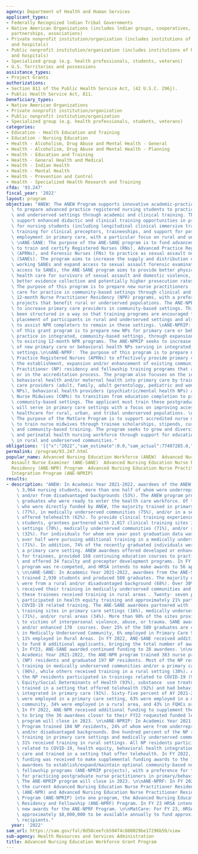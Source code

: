 ```yaml
---
agency: Department of Health and Human Services
applicant_types:
- Federally Recognized lndian Tribal Governments
- Native American Organizations (includes lndian groups, cooperatives, corporations,
  partnerships, associations)
- Private nonprofit institution/organization (includes institutions of higher education
  and hospitals)
- Public nonprofit institution/organization (includes institutions of higher education
  and hospitals)
- Specialized group (e.g. health professionals, students, veterans)
- U.S. Territories and possessions
assistance_types:
- Project Grants
authorizations:
- Section 811 of the Public Health Service Act, (42 U.S.C. 296j).
- Public Health Service Act, 811.
beneficiary_types:
- Native American Organizations
- Private nonprofit institution/organization
- Public nonprofit institution/organization
- Specialized group (e.g. health professionals, students, veterans)
categories:
- Education - Health Education and Training
- Education - Nursing Education
- Health - Alcoholism, Drug Abuse and Mental Health - General
- Health - Alcoholism, Drug Abuse and Mental Health - Planning
- Health - Education and Training
- Health - General Health and Medical
- Health - Indian Health
- Health - Mental Health
- Health - Prevention and Control
- Health - Specialized Health Research and Training
cfda: '93.247'
fiscal_year: '2022'
layout: program
objective: "ANEW: The ANEW Program supports innovative academic-practice partnerships\
  \ to prepare advanced practice registered nursing students to practice in rural\
  \ and underserved settings through academic and clinical training. The partnerships\
  \ support enhanced didactic and clinical training opportunities in primary care\
  \ for nursing students (including longitudinal clinical immersive training experiences),\
  \ training for clinical preceptors, traineeships, and support for post-graduate\
  \ employment in primary care, with a particular focus on rural and underserved populations.\
  \ \nANE-SANE: The purpose of the ANE-SANE program is to fund advanced nursing education\
  \ to train and certify Registered Nurses (RNs), Advanced Practice Registered Nurses\
  \ (APRNs), and Forensic Nurses (FNs) to practice as sexual assault nurse examiners\
  \ (SANEs). The program aims to increase the supply and distribution of qualified\
  \ working SANEs and expand access to sexual assault forensic examinations. By expanding\
  \ access to SANEs, the ANE-SANE program aims to provide better physical and mental\
  \ health care for survivors of sexual assault and domestic violence, leading to\
  \ better evidence collection and potentially higher prosecution rates. \nANE-NPR:\
  \ The purpose of this program is to prepare new nurse practitioners (NPs) in primary\
  \ care for practice in community-based settings through clinical and academic focused\
  \ 12-month Nurse Practitioner Residency (NPR) programs, with a preference for those\
  \ projects that benefit rural or underserved populations. The ANE-NPR Program seeks\
  \ to increase primary care providers in community-based settings. This program has\
  \ been structured in a way so that training programs are encouraged to support the\
  \ placement of participants in rural and underserved settings and also find ways\
  \ to assist NPR completers to remain in these settings. \nANE-NPRIP: The purpose\
  \ of this grant program is to prepare new NPs for primary care or behavioral health\
  \ practice in integrated, community-based settings, through expansions and/or enhancements\
  \ to existing 12-month NPR programs. The ANE-NPRIP seeks to increase the number\
  \ of new primary care or behavioral health NPs serving in integrated, community-based\
  \ settings.\n\nANE-NPRF:  The purpose of this program is to prepare new Advanced\
  \ Practice Registered Nurses (APRNs) to effectively provide primary care by supporting\
  \ the establishment, expansion and/or enhancement of existing community-based Nurse\
  \ Practitioner (NP) residency and fellowship training programs that are accredited\
  \ or in the accreditation process. The program also focuses on the integration of\
  \ behavioral health and/or maternal health into primary care by training new primary\
  \ care providers (adult, family, adult gerontology, pediatric and women\u2019s health\
  \ NPs), behavioral health providers (psychiatric/mental health NPs) and/or Certified\
  \ Nurse Midwives (CNMs) to transition from education completion to practice, in\
  \ community-based settings. The applicant must train these postgraduate APRNs who\
  \ will serve in primary care settings with a focus on improving access to quality\
  \ healthcare for rural, urban, and tribal underserved populations. \n\n \n\nMatCare:\
  \ The purpose of the MatCare Program is to support accredited nurse midwifery programs\
  \ to train nurse midwives through trainee scholarships, stipends, curriculum enhancement,\
  \ and community-based training. The program seeks to grow and diversify the maternal\
  \ and perinatal health nursing workforce through support for education and training\
  \ in rural and underserved communities."
obligations: '[{"x":"2022","sam_estimate":0.0,"sam_actual":77497285.0,"usa_spending_actual":77656787.44},{"x":"2023","sam_estimate":87081446.0,"sam_actual":0.0,"usa_spending_actual":78553439.1},{"x":"2024","sam_estimate":87081446.0,"sam_actual":0.0,"usa_spending_actual":0.0}]'
permalink: /program/93.247.html
popular_name: Advanced Nursing Education Workforce (ANEW)  Advanced Nurse Education-Sexual
  Assault Nurse Examiner (ANE-SANE)  Advanced Nursing Education Nurse Practitioner
  Residency (ANE-NPR) Program  Advanced Nursing Education Nurse Practitioner Residency
  Integration Program (ANE-NPRIP)
results:
- description: "ANEW: In Academic Year 2021-2022, awardees of the ANEW Program trained\
    \ 3,964 nursing students, more than one half of whom were underrepresented minorities\
    \ and/or from disadvantaged backgrounds (53%). The ANEW program produced 1,468\
    \ graduates who were ready to enter the health care workforce. Of the 1,468 students\
    \ who were directly funded by ANEW, the majority trained in primary care settings\
    \ (77%), in medically underserved communities (75%), and/or in a setting that\
    \ offered telehealth (62%). To provide clinical training experiences to nursing\
    \ students, grantees partnered with 2,017 clinical training sites in primary care\
    \ settings (70%), medically underserved communities (71%), and/or rural areas\
    \ (32%). For individuals for whom one year post graduation data was available,\
    \ over half were pursuing additional training in a medically underserved community\
    \ (71%). In addition, 74% of the recently graduated individuals were working in\
    \ a primary care setting. ANEW awardees offered developed or enhanced 874 courses\
    \ for trainees, provided 168 continuing education courses to practicing professionals,\
    \ and offered 34 faculty and preceptor development programs. In FY 23, the ANEW\
    \ program was re-competed, and HRSA intends to make awards to 56 applicants. \
    \ \n\nANE-SANE: In Academic Year 2021-2022, awardees from the ANE-SANE program\
    \ trained 2,930 students and produced 580 graduates. The majority of trainees\
    \ were from a rural and/or disadvantaged background (68%). Over 30% of SANE trainees\
    \ received their training in medically underserved communities and about 22% of\
    \ these trainees received training in rural areas . Twenty- seven percent of students\
    \ participated in health equity training and approximately 21% participated in\
    \ COVID-19 related training. The ANE-SANE awardees partnered with  214 clinical\
    \ training sites in primary care settings (16%), medically underserved communities\
    \ (71%), and/or rural areas (34%). More than 90% of the sites provided services\
    \ to victims of interpersonal violence, abuse, or trauma. SANE awardees developed\
    \ and/or enhanced 170  courses. Over 25% of the 580 graduates are currently employed\
    \ in Medically Underserved Community, 6% employed in Primary Care Settings, and\
    \ 11% employed in Rural Areas. In FY 2022, ANE-SANE received additional funding\
    \ to fund 8 additional applicants, bringing the total number of awardees to 28.\
    \ In FY23, ANE-SANE awarded continued funding to 28 awardees. \n\nANE-NPR: In\
    \ Academic Year 2021-2022, the ANE-NPR program trained 383 nurse practitioner\
    \ (NP) residents and graduated 197 NP residents. Most of the NP residents received\
    \ training in medically underserved communities and/or a primary care setting\
    \ (96%), while others received training in a rural setting (38%). A majority of\
    \ the NP residents participated in trainings related to COVID-19 (97%), Health\
    \ Equity/Social Determinants of Health (93%), substance  use treatment (93%) and/or\
    \ trained in a setting that offered telehealth (92%) and had behavioral health\
    \ integrated in primary care (91%). Sixty-five percent of AY 2021-2022 graduates\
    \ were employed in a primary care setting, 63% were employed in a medically underserved\
    \ community, 34% were employed in a rural area, and 43% in FQHCs or look-alikes.\
    \ In FY 2022, ANE-NPR received additional funding to supplement the FY22 funding\
    \ to bring the 36 awardees closer to their FY22 requested funded level. The ANE-NPR\
    \ program will close in 2023. \n\nANE-NPRIP: In Academic Year 2021-2022, the ANE-NPRIP\
    \ Program trained 104 NP residents, 24% of whom were from underrepresented minority\
    \ and/or disadvantaged backgrounds. One hundred percent of the NP residents received\
    \ training in primary care settings and medically underserved communities, and\
    \ 31% received training in rural settings. All NP residents participated in trainings\
    \ related to COVID-19, health equity, behavioral health integration in primary\
    \ care and trained in a setting that offer telehealth. In FY 2022, additional\
    \ funding was received to make supplemental funding awards to the 10 ANE-NPRIP\
    \ awardees to establish/expand/maintain optional community-based nurse practitioner\
    \ fellowship programs (ANE-NPRIP projects), with a preference for those in FQHCs,\
    \ for practicing postgraduate nurse practitioners in primary/behavioral health.\
    \ The ANE-NPRIP program will close in 2023. \n\nANE-NPRF: In FY 2023, HRSA combined\
    \ the current Advanced Nursing Education Nurse Practitioner Residency Program\
    \ (ANE-NPR) and Advanced Nursing Education Nurse Practitioner Residency Integration\
    \ Program (ANE-NPRIP) into one program, the Advanced Nursing Education Nurse Practitioner\
    \ Residency and Fellowship (ANE-NPRF) Program. In FY 23 HRSA intends to make 45\
    \ new awards for the ANE-NPRF Program. \n\nMatCare: For FY 23, HRSA estimates\
    \ approximately $8,000,000 to be available annually to fund approximately 8 award\
    \ recipients."
  year: '2022'
sam_url: https://sam.gov/fal/0d58ceefcb594f4c880029be17296b59/view
sub-agency: Health Resources and Services Administration
title: Advanced Nursing Education Workforce Grant Program
---
```

